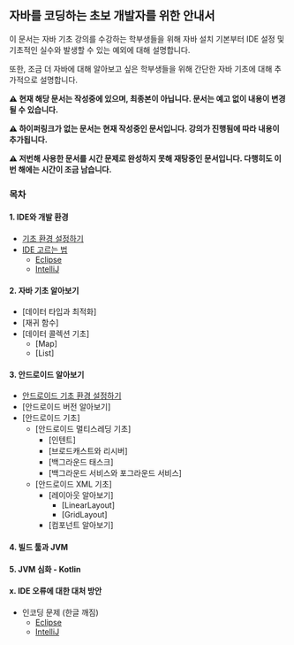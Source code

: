 ## 자바를 코딩하는 초보 개발자를 위한 안내서
이 문서는 자바 기초 강의를 수강하는 학부생들을 위해 자바 설치 기본부터 IDE 설정 및 기초적인 실수와 발생할 수 있는 예외에 대해 설명합니다.

또한, 조금 더 자바에 대해 알아보고 싶은 학부생들을 위해 간단한 자바 기초에 대해 추가적으로 설명합니다.

**⚠️ 현재 해당 문서는 작성중에 있으며, 최종본이 아닙니다. 문서는 예고 없이 내용이 변경될 수 있습니다.**


**⚠️ 하이퍼링크가 없는 문서는 현재 작성중인 문서입니다. 강의가 진행됨에 따라 내용이 추가됩니다.**

**⚠️ 저번해 사용한 문서를 시간 문제로 완성하지 못해 재탕중인 문서입니다. 다행히도 이번 해에는 시간이 조금 남습니다.**

### 목차

#### 1. IDE와 개발 환경
- [기초 환경 설정하기](parts/01_setting_java/README.md)
- [IDE 고르는 법](parts/02_about_ide/README.md)
  - [Eclipse](https://github.com/java-lesson-cbnu-2023/quickstart/tree/main/parts/02_about_ide#eclipse-%EC%84%A0%ED%83%9D%ED%95%98%EA%B8%B0)
  - [IntelliJ](https://github.com/java-lesson-cbnu-2023/quickstart/tree/main/parts/02_about_ide#intellij-%EC%84%A0%ED%83%9D%ED%95%98%EA%B8%B0)

#### 2. 자바 기초 알아보기
- [데이터 타입과 최적화]
- [재귀 함수]
- [데이터 콜렉션 기초]
  - [Map]
  - [List]

#### 3. 안드로이드 알아보기
- [안드로이드 기초 환경 설정하기](parts/03_setting_android_studio/README.md)
- [안드로이드 버전 알아보기]
- [안드로이드 기초]
  - [안드로이드 멀티스레딩 기초]
    - [인텐트]
    - [브로드캐스트와 리시버]
    - [백그라운드 태스크]
    - [백그라운드 서비스와 포그라운드 서비스]
  - [안드로이드 XML 기초]
    - [레이아웃 알아보기]
      - [LinearLayout]
      - [GridLayout]
    - [컴포넌트 알아보기]
      

#### 4. 빌드 툴과 JVM

#### 5. JVM 심화 - Kotlin

#### x. IDE 오류에 대한 대처 방안
- 인코딩 문제 (한글 깨짐)
  - [Eclipse](parts/extra_how_to_fix_encoding/eclipse/README.md)
  - [IntelliJ](parts/extra_how_to_fix_encoding/intellij/README.md)
